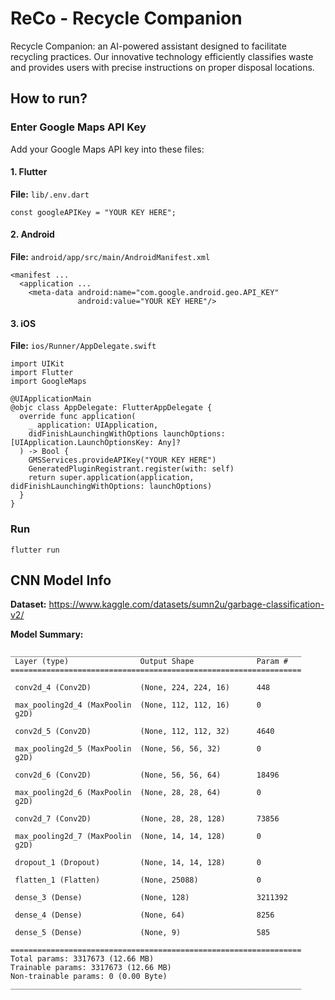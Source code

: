 # ReCo - Recycle Companion
Recycle Companion: an AI-powered assistant designed to facilitate recycling practices. Our innovative technology efficiently classifies waste and provides users with precise instructions on proper disposal locations.

## How to run?

### Enter Google Maps API Key
Add your Google Maps API key into these files:

#### 1. Flutter
**File:** `lib/.env.dart`
```
const googleAPIKey = "YOUR KEY HERE";
```

#### 2. Android
**File:** `android/app/src/main/AndroidManifest.xml`
```
<manifest ...
  <application ...
    <meta-data android:name="com.google.android.geo.API_KEY"
               android:value="YOUR KEY HERE"/>
```


#### 3. iOS
**File:** `ios/Runner/AppDelegate.swift`

```
import UIKit
import Flutter
import GoogleMaps

@UIApplicationMain
@objc class AppDelegate: FlutterAppDelegate {
  override func application(
    _ application: UIApplication,
    didFinishLaunchingWithOptions launchOptions: [UIApplication.LaunchOptionsKey: Any]?
  ) -> Bool {
    GMSServices.provideAPIKey("YOUR KEY HERE")
    GeneratedPluginRegistrant.register(with: self)
    return super.application(application, didFinishLaunchingWithOptions: launchOptions)
  }
}
```

### Run
```
flutter run
```

## CNN Model Info
**Dataset:** https://www.kaggle.com/datasets/sumn2u/garbage-classification-v2/

**Model Summary:**
```
_________________________________________________________________
 Layer (type)                Output Shape              Param #   
=================================================================

 conv2d_4 (Conv2D)           (None, 224, 224, 16)      448       
                                                                 
 max_pooling2d_4 (MaxPoolin  (None, 112, 112, 16)      0         
 g2D)                                                            
                                                                 
 conv2d_5 (Conv2D)           (None, 112, 112, 32)      4640      
                                                                 
 max_pooling2d_5 (MaxPoolin  (None, 56, 56, 32)        0         
 g2D)                                                            
                                                                 
 conv2d_6 (Conv2D)           (None, 56, 56, 64)        18496     
                                                                 
 max_pooling2d_6 (MaxPoolin  (None, 28, 28, 64)        0         
 g2D)                                                            
                                                                 
 conv2d_7 (Conv2D)           (None, 28, 28, 128)       73856     
                                                                 
 max_pooling2d_7 (MaxPoolin  (None, 14, 14, 128)       0         
 g2D)                                                            
                                                                 
 dropout_1 (Dropout)         (None, 14, 14, 128)       0         
                                                                 
 flatten_1 (Flatten)         (None, 25088)             0         
                                                                 
 dense_3 (Dense)             (None, 128)               3211392   
                                                                 
 dense_4 (Dense)             (None, 64)                8256      
                                                                 
 dense_5 (Dense)             (None, 9)                 585       
                                                                 
=================================================================
Total params: 3317673 (12.66 MB)
Trainable params: 3317673 (12.66 MB)
Non-trainable params: 0 (0.00 Byte)
_________________________________________________________________
```